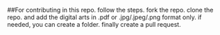 ##For contributing in this repo. follow the steps.
fork the repo.
clone the repo. and add the digital arts in .pdf or .jpg/.jpeg/.png format only.
if needed, you can create a folder.
finally create a pull request.
